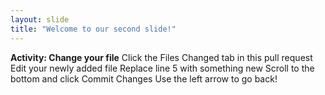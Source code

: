 ```yaml
---
layout: slide
title: "Welcome to our second slide!"
---
```

**Activity: Change your file**
Click the Files Changed tab in this pull request
Edit your newly added file
Replace line 5 with something new
Scroll to the bottom and click Commit Changes
Use the left arrow to go back!
